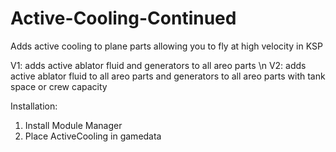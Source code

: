 # Active-Cooling-Continued
Adds active cooling to plane parts allowing you to fly at high velocity in KSP

V1: adds active ablator fluid and generators to all areo parts \n
V2: adds active ablator fluid to all areo parts and generators to all areo parts with tank space or crew capacity

Installation:
1. Install Module Manager
2. Place ActiveCooling in gamedata
